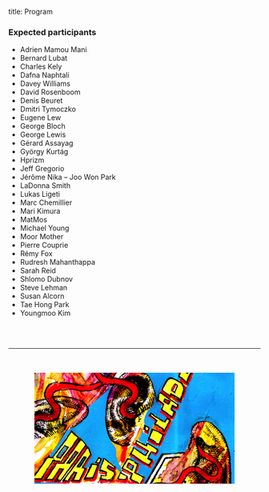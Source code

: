 title: Program


### Expected participants 

- Adrien Mamou Mani
- Bernard Lubat
- Charles Kely
- Dafna Naphtali
- Davey Williams
- David Rosenboom
- Denis Beuret
- Dmitri Tymoczko
- Eugene Lew
- George Bloch
- George Lewis
- Gérard Assayag
- György Kurtág
- Hprizm
- Jeff Gregorio
- Jérôme Nika
– Joo Won Park
- LaDonna Smith
- Lukas Ligeti
- Marc Chemillier
- Mari Kimura
- MatMos
- Michael Young
- Moor Mother
- Pierre Couprie
- Rémy Fox
- Rudresh Mahanthappa
- Sarah Reid
- Shlomo Dubnov
- Steve Lehman
- Susan Alcorn
- Tae Hong Park
- Youngmoo Kim

<br><br>

---

<p align="center">
   <br><br>
  <img src="../images/IKPoster_frag6.png" width="400">
   <br><br>
</p>

